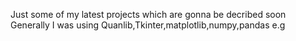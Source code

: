 Just some of my latest projects which are gonna be decribed soon 
Generally I was using Quanlib,Tkinter,matplotlib,numpy,pandas e.g
